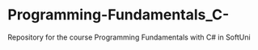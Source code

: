 # Programming-Fundamentals_C-
Repository for the course Programming Fundamentals with C# in SoftUni
